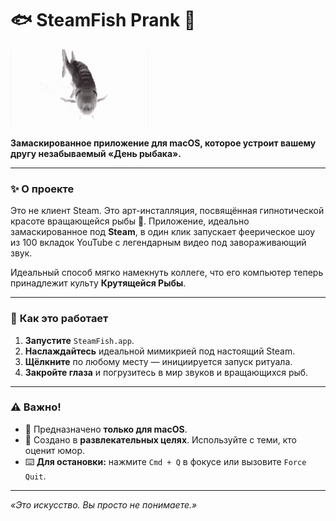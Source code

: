 # 🐟 SteamFish Prank 🎣

![Моя гифка](fish-spin-sha.gif)

**Замаскированное приложение для macOS, которое устроит вашему другу незабываемый «День рыбака».**

---

### ✨ **О проекте**
Это не клиент Steam. Это арт-инсталляция, посвящённая гипнотической красоте вращающейся рыбы 🐠. Приложение, идеально замаскированное под **Steam**, в один клик запускает феерическое шоу из 100 вкладок YouTube с легендарным видео под завораживающий звук.

Идеальный способ мягко намекнуть коллеге, что его компьютер теперь принадлежит культу **Крутящейся Рыбы**.

---

### 🚀 **Как это работает**
1.  **Запустите** `SteamFish.app`.
2.  **Наслаждайтесь** идеальной мимикрией под настоящий Steam.
3.  **Щёлкните** по любому месту — инициируется запуск ритуала.
4.  **Закройте глаза** и погрузитесь в мир звуков и вращающихся рыб.

---

### ⚠️ **Важно!**
*   🍎 Предназначено **только для macOS**.
*   🤣 Создано в **развлекательных целях**. Используйте с теми, кто оценит юмор.
*   ⌨️ **Для остановки:** нажмите `Cmd + Q` в фокусе или вызовите `Force Quit`.

---

*«Это искусство. Вы просто не понимаете.»*
